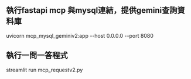 

## 執行fastapi mcp 與mysql連結，提供gemini查詢資料庫

uvicorn mcp_mysql_geminiv2:app --host 0.0.0.0 --port 8080

## 執行一問一答程式 

streamlit run mcp_requestv2.py